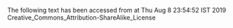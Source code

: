 The following text has been accessed from at Thu Aug 8 23:54:52 IST 2019
Creative_Commons_Attribution-ShareAlike_License
